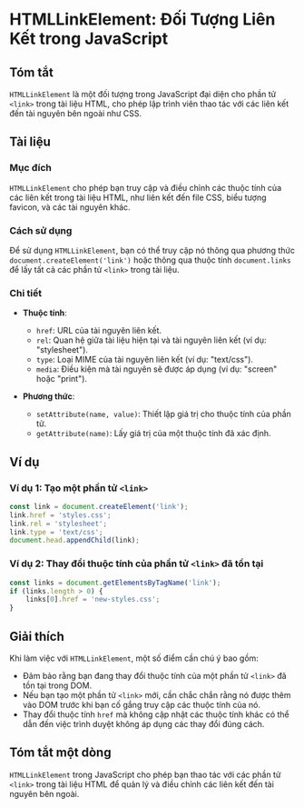 <!--
Meta Description: # HTMLLinkElement: Đối Tượng Liên Kết trong JavaScript ## Tóm tắt `HTMLLinkElement` là một đối tượng trong JavaScript đại diện cho phần tử `<link>` tr...
Meta Keywords: link, tài, các, thuộc, tính
-->

# HTMLLinkElement: Đối Tượng Liên Kết trong JavaScript

## Tóm tắt
`HTMLLinkElement` là một đối tượng trong JavaScript đại diện cho phần tử `<link>` trong tài liệu HTML, cho phép lập trình viên thao tác với các liên kết đến tài nguyên bên ngoài như CSS.

## Tài liệu
### Mục đích
`HTMLLinkElement` cho phép bạn truy cập và điều chỉnh các thuộc tính của các liên kết trong tài liệu HTML, như liên kết đến file CSS, biểu tượng favicon, và các tài nguyên khác.

### Cách sử dụng
Để sử dụng `HTMLLinkElement`, bạn có thể truy cập nó thông qua phương thức `document.createElement('link')` hoặc thông qua thuộc tính `document.links` để lấy tất cả các phần tử `<link>` trong tài liệu.

### Chi tiết
- **Thuộc tính**:
  - `href`: URL của tài nguyên liên kết.
  - `rel`: Quan hệ giữa tài liệu hiện tại và tài nguyên liên kết (ví dụ: "stylesheet").
  - `type`: Loại MIME của tài nguyên liên kết (ví dụ: "text/css").
  - `media`: Điều kiện mà tài nguyên sẽ được áp dụng (ví dụ: "screen" hoặc "print").
  
- **Phương thức**:
  - `setAttribute(name, value)`: Thiết lập giá trị cho thuộc tính của phần tử.
  - `getAttribute(name)`: Lấy giá trị của một thuộc tính đã xác định.

## Ví dụ
### Ví dụ 1: Tạo một phần tử `<link>`
```javascript
const link = document.createElement('link');
link.href = 'styles.css';
link.rel = 'stylesheet';
link.type = 'text/css';
document.head.appendChild(link);
```

### Ví dụ 2: Thay đổi thuộc tính của phần tử `<link>` đã tồn tại
```javascript
const links = document.getElementsByTagName('link');
if (links.length > 0) {
    links[0].href = 'new-styles.css';
}
```

## Giải thích
Khi làm việc với `HTMLLinkElement`, một số điểm cần chú ý bao gồm:
- Đảm bảo rằng bạn đang thay đổi thuộc tính của một phần tử `<link>` đã tồn tại trong DOM.
- Nếu bạn tạo một phần tử `<link>` mới, cần chắc chắn rằng nó được thêm vào DOM trước khi bạn cố gắng truy cập các thuộc tính của nó.
- Thay đổi thuộc tính `href` mà không cập nhật các thuộc tính khác có thể dẫn đến việc trình duyệt không áp dụng các thay đổi đúng cách.

## Tóm tắt một dòng
`HTMLLinkElement` trong JavaScript cho phép bạn thao tác với các phần tử `<link>` trong tài liệu HTML để quản lý và điều chỉnh các liên kết đến tài nguyên bên ngoài.